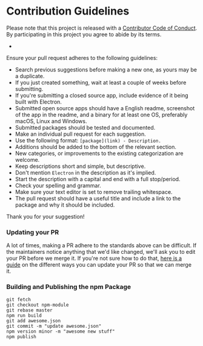 # Contribution Guidelines

Please note that this project is released with a [Contributor Code of Conduct](code-of-conduct.md). By participating in this project you agree to abide by its terms.

-

Ensure your pull request adheres to the following guidelines:

- Search previous suggestions before making a new one, as yours may be a duplicate.
- If you just created something, wait at least a couple of weeks before submitting.
- If you're submitting a closed source app, include evidence of it being built with Electron.
- Submitted open source apps should have a English readme, screenshot of the app in the readme, and a binary for at least one OS, preferably macOS, Linux and Windows.
- Submitted packages should be tested and documented.
- Make an individual pull request for each suggestion.
- Use the following format: `[package](link) - Description.`
- Additions should be added to the bottom of the relevant section.
- New categories, or improvements to the existing categorization are welcome.
- Keep descriptions short and simple, but descriptive.
- Don't mention `Electron` in the description as it's implied.
- Start the description with a capital and end with a full stop/period.
- Check your spelling and grammar.
- Make sure your text editor is set to remove trailing whitespace.
- The pull request should have a useful title and include a link to the package and why it should be included.

Thank you for your suggestion!

### Updating your PR

A lot of times, making a PR adhere to the standards above can be difficult. If the maintainers notice anything that we'd like changed, we'll ask you to edit your PR before we merge it. If you're not sure how to do that, [here is a guide](https://github.com/RichardLitt/docs/blob/master/amending-a-commit-guide.md) on the different ways you can update your PR so that we can merge it.


### Building and Publishing the npm Package

```
git fetch
git checkout npm-module
git rebase master
npm run build
git add awesome.json
git commit -m "update awesome.json"
npm version minor -m "awesome new stuff"
npm publish
```
